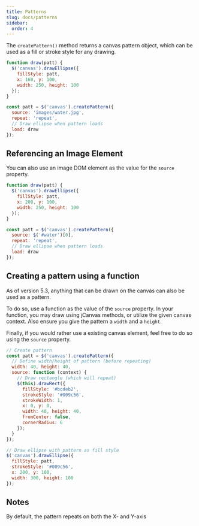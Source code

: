 ```yaml
---
title: Patterns
slug: docs/patterns
sidebar:
  order: 4
---
```


The `createPattern()` method returns a canvas pattern object, which can be used as a fill or stroke style for any drawing.

```js
function draw(patt) {
  $('canvas').drawEllipse({
    fillStyle: patt,
    x: 160, y: 100,
    width: 250, height: 100
  });
}

const patt = $('canvas').createPattern({
  source: 'images/water.jpg',
  repeat: 'repeat',
  // Draw ellipse when pattern loads
  load: draw
});
```

## Referencing an Image Element

You can also use an image DOM element as the value for the `source` property.

```js
function draw(patt) {
  $('canvas').drawEllipse({
    fillStyle: patt,
    x: 200, y: 100,
    width: 250, height: 100
  });
}

const patt = $('canvas').createPattern({
  source: $('#water')[0],
  repeat: 'repeat',
  // Draw ellipse when pattern loads
  load: draw
});
```

## Creating a pattern using a function

As of version 5.3, anything that can be drawn on the canvas can also be used as a pattern.

To do so, use a function as the value of the `source` property. In your function, you may draw using jCanvas methods, or utilize the given canvas context. Also ensure you give the pattern a `width` and a `height`.

Finally, if you would rather use a existing canvas element, feel free to do so using the `source` property.

```js
// Create pattern
const patt = $('canvas').createPattern({
  // Define width/height of pattern (before repeating)
  width: 40, height: 40,
  source: function (context) {
    // Draw rectangle (which will repeat)
    $(this).drawRect({
      fillStyle: '#bcdeb2',
      strokeStyle: '#009c56',
      strokeWidth: 1,
      x: 0, y: 0,
      width: 40, height: 40,
      fromCenter: false,
      cornerRadius: 6
    });
  }
});

// Draw ellipse with pattern as fill style
$('canvas').drawEllipse({
  fillStyle: patt,
  strokeStyle: '#009c56',
  x: 200, y: 100,
  width: 300, height: 100
});
```

## Notes

By default, the pattern repeats on both the X- and Y-axis
